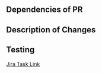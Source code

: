 ## Dependencies of PR

<!-- Please list any dependencies this pull request has -->

## Description of Changes

<!-- Please describe the changes you made -->

## Testing

<!-- Please describe any testing you ran manually -->

[Jira Task Link](https://opensesame.atlassian.net/browse/)
